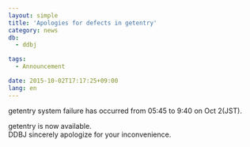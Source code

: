 ```yaml
---
layout: simple
title: 'Apologies for defects in getentry'
category: news
db:
  - ddbj

tags:
  - Announcement

date: 2015-10-02T17:17:25+09:00
lang: en
---
```


<p>getentry system failure has occurred from 05:45 to 9:40 on Oct 2(JST).</p>

<p>getentry is now available.<br>DDBJ sincerely apologize for your inconvenience.</p>
